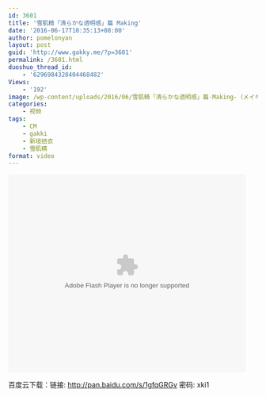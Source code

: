 ```yaml
---
id: 3601
title: '雪肌精「清らかな透明感」篇 Making'
date: '2016-06-17T10:35:13+08:00'
author: pomelonyan
layout: post
guid: 'http://www.gakky.me/?p=3601'
permalink: /3601.html
duoshuo_thread_id:
    - '6296984328404468482'
Views:
    - '192'
image: /wp-content/uploads/2016/06/雪肌精「清らかな透明感」篇-Making-（メイキング）720p.mp4_20160703_120034.691.jpg
categories:
    - 视频
tags:
    - CM
    - gakki
    - 新垣结衣
    - 雪肌精
format: video
---
```


<embed align="middle" height="400" src="http://player.youku.com/player.php/sid/XMTYxMTA4NzUzMg==/v.swf" type="application/x-shockwave-flash" width="480"></embed>

百度云下载：链接: <http://pan.baidu.com/s/1gfqGRGv> 密码: xki1